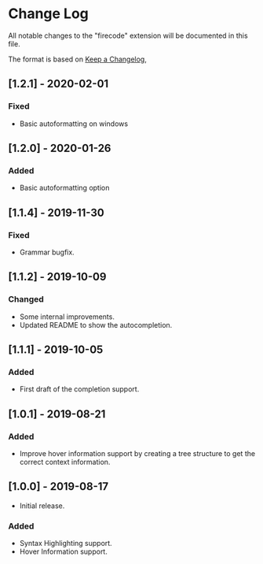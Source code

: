 # Change Log

All notable changes to the "firecode" extension will be documented in this file.

The format is based on [Keep a Changelog](https://keepachangelog.com/en/1.0.0/),

## [1.2.1] - 2020-02-01
### Fixed
- Basic autoformatting on windows

## [1.2.0] - 2020-01-26
### Added
- Basic autoformatting option

## [1.1.4] - 2019-11-30
### Fixed
- Grammar bugfix.

## [1.1.2] - 2019-10-09
### Changed
- Some internal improvements.
- Updated README to show the autocompletion.

## [1.1.1] - 2019-10-05
### Added
- First draft of the completion support.

## [1.0.1] - 2019-08-21
### Added
- Improve hover information support by creating a tree structure to get the correct context information.

## [1.0.0] - 2019-08-17
- Initial release.

### Added
- Syntax Highlighting support.
- Hover Information support.
